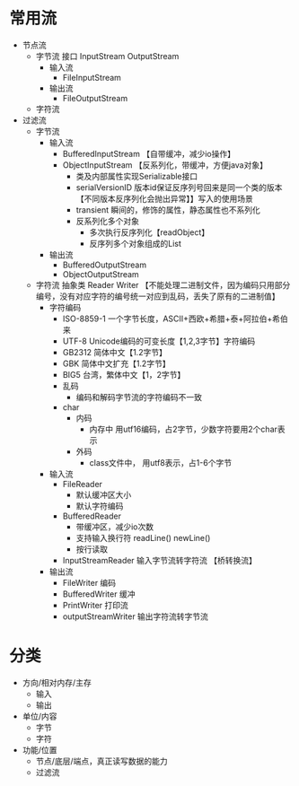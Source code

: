 # 常用流
- 节点流
  - 字节流 接口 InputStream OutputStream
    - 输入流
      - FileInputStream
    - 输出流
      - FileOutputStream
   - 字符流 
- 过滤流
  - 字节流
    - 输入流
      - BufferedInputStream 【自带缓冲，减少io操作】
      - ObjectInputStream 【反系列化，带缓冲，方便java对象】
        - 类及内部属性实现Serializable接口
        - serialVersionID 版本id保证反序列号回来是同一个类的版本【不同版本反序列化会抛出异常】】写入的使用场景
        - transient 瞬间的，修饰的属性，静态属性也不系列化
        - 反系列化多个对象
          - 多次执行反序列化【readObject】
          - 反序列多个对象组成的List
    - 输出流
      - BufferedOutputStream
      - ObjectOutputStream
  - 字符流 抽象类 Reader Writer 【不能处理二进制文件，因为编码只用部分编号，没有对应字符的编号统一对应到乱码，丢失了原有的二进制值】
    - 字符编码
      - ISO-8859-1 一个字节长度，ASCII+西欧+希腊+泰+阿拉伯+希伯来
      - UTF-8 Unicode编码的可变长度【1,2,3字节】字符编码
      - GB2312 简体中文【1.2字节】
      - GBK 简体中文扩充【1.2字节】
      - BIG5 台湾，繁体中文【1，2字节】
      - 乱码
        - 编码和解码字节流的字符编码不一致
      - char
        - 内码
          - 内存中 用utf16编码，占2字节，少数字符要用2个char表示
        - 外码
          - class文件中， 用utf8表示，占1-6个字节
    - 输入流
      - FileReader 
        - 默认缓冲区大小
        - 默认字符编码
      - BufferedReader
        - 带缓冲区，减少io次数
        - 支持输入换行符 readLine() newLine()
        - 按行读取
      - InputStreamReader 输入字节流转字符流 【桥转换流】
    - 输出流
      - FileWriter 编码
      - BufferedWriter 缓冲
      - PrintWriter 打印流
      - outputStreamWriter 输出字符流转字节流
# 分类
- 方向/相对内存/主存
  - 输入
  - 输出
- 单位/内容
  - 字节
  - 字符
- 功能/位置
  - 节点/底层/端点，真正读写数据的能力
  - 过滤流
